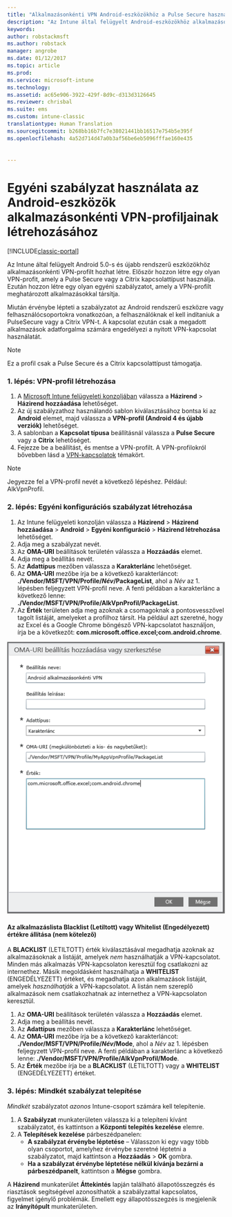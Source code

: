 ```yaml
---
title: "Alkalmazásonkénti VPN Android-eszközökhöz a Pulse Secure használatával | Microsoft Docs"
description: "Az Intune által felügyelt Android-eszközökhöz alkalmazásonkénti VPN-profilt hozhat létre."
keywords: 
author: robstackmsft
ms.author: robstack
manager: angrobe
ms.date: 01/12/2017
ms.topic: article
ms.prod: 
ms.service: microsoft-intune
ms.technology: 
ms.assetid: ac65e906-3922-429f-8d9c-d313d3126645
ms.reviewer: chrisbal
ms.suite: ems
ms.custom: intune-classic
translationtype: Human Translation
ms.sourcegitcommit: b268bb16b7fc7e38021441bb16517e754b5e395f
ms.openlocfilehash: 4a52d714d47a0b3af56be6eb5096fffae160e435


---
```


# <a name="use-a-custom-policy-to-create-a-per-app-vpn-profile-for-android-devices"></a>Egyéni szabályzat használata az Android-eszközök alkalmazásonkénti VPN-profiljainak létrehozásához

[!INCLUDE[classic-portal](../includes/classic-portal.md)]

Az Intune által felügyelt Android 5.0-s és újabb rendszerű eszközökhöz alkalmazásonkénti VPN-profilt hozhat létre. Először hozzon létre egy olyan VPN-profit, amely a Pulse Secure vagy a Citrix kapcsolattípust használja. Ezután hozzon létre egy olyan egyéni szabályzatot, amely a VPN-profilt meghatározott alkalmazásokkal társítja. 

Miután érvénybe lépteti a szabályzatot az Android rendszerű eszközre vagy felhasználócsoportokra vonatkozóan, a felhasználóknak el kell indítaniuk a PulseSecure vagy a Citrix VPN-t. A kapcsolat ezután csak a megadott alkalmazások adatforgalma számára engedélyezi a nyitott VPN-kapcsolat használatát.

> [!NOTE]
>
> Ez a profil csak a Pulse Secure és a Citrix kapcsolattípust támogatja.


### <a name="step-1-create-a-vpn-profile"></a>1. lépés: VPN-profil létrehozása

1. A [Microsoft Intune felügyeleti konzoljában](https://manage.microsoft.com) válassza a **Házirend** > **Házirend hozzáadása** lehetőséget.
2. Az új szabályzathoz használandó sablon kiválasztásához bontsa ki az **Android** elemet, majd válassza a **VPN-profil (Android 4 és újabb verziók)** lehetőséget.
3. A sablonban a **Kapcsolat típusa** beállításnál válassza a **Pulse Secure** vagy a **Citrix** lehetőséget.
4. Fejezze be a beállítást, és mentse a VPN-profilt. A VPN-profilokról bővebben lásd a [VPN-kapcsolatok](../deploy-use/vpn-connections-in-microsoft-intune.md) témakört.

> [!NOTE]
>
> Jegyezze fel a VPN-profil nevét a következő lépéshez. Például: AlkVpnProfil.

### <a name="step-2-create-a-custom-configuration-policy"></a>2. lépés: Egyéni konfigurációs szabályzat létrehozása

   1. Az Intune felügyeleti konzolján válassza a **Házirend** > **Házirend hozzáadása** > **Android** > **Egyéni konfiguráció** > **Házirend létrehozása** lehetőséget.
   2. Adja meg a szabályzat nevét.
   3. Az **OMA-URI** beállítások területén válassza a **Hozzáadás** elemet.
   4. Adja meg a beállítás nevét.
   5. Az **Adattípus** mezőben válassza a **Karakterlánc** lehetőséget.
   6. Az **OMA-URI** mezőbe írja be a következő karakterláncot: **./Vendor/MSFT/VPN/Profile/*Név*/PackageList**, ahol a *Név* az 1. lépésben feljegyzett VPN-profil neve. A fenti példában a karakterlánc a következő lenne: **./Vendor/MSFT/VPN/Profile/AlkVpnProfil/PackageList**.
   7.    Az **Érték** területen adja meg azoknak a csomagoknak a pontosvesszővel tagolt listáját, amelyeket a profilhoz társít. Ha például azt szeretné, hogy az Excel és a Google Chrome böngésző VPN-kapcsolatot használjon, írja be a következőt: **com.microsoft.office.excel;com.android.chrome**.

![Példa Android rendszerű, alkalmazásonkénti VPN-hez létrehozott egyéni szabályzatra](./media/android_per_app_vpn_oma_uri.png)

#### <a name="set-your-app-list-to-blacklist-or-whitelist-optional"></a>Az alkalmazáslista Blacklist (Letiltott) vagy Whitelist (Engedélyezett) értékre állítása (nem kötelező)
  A **BLACKLIST** (LETILTOTT) érték kiválasztásával megadhatja azoknak az alkalmazásoknak a listáját, amelyek *nem* használhatják a VPN-kapcsolatot. Minden más alkalmazás VPN-kapcsolaton keresztül fog csatlakozni az internethez.
Másik megoldásként használhatja a **WHITELIST** (ENGEDÉLYEZETT) értéket, és megadhatja azon alkalmazások listáját, amelyek *használhatják* a VPN-kapcsolatot. A listán nem szereplő alkalmazások nem csatlakozhatnak az internethez a VPN-kapcsolaton keresztül.
  1.    Az **OMA-URI** beállítások területén válassza a **Hozzáadás** elemet.
  2.    Adja meg a beállítás nevét.
  3.    Az **Adattípus** mezőben válassza a **Karakterlánc** lehetőséget.
  4.    Az **OMA-URI** mezőbe írja be a következő karakterláncot: **./Vendor/MSFT/VPN/Profile/*Név*/Mode**, ahol a *Név* az 1. lépésben feljegyzett VPN-profil neve. A fenti példában a karakterlánc a következő lenne: **./Vendor/MSFT/VPN/Profile/AlkVpnProfil/Mode**.
  5.    Az **Érték** mezőbe írja be a **BLACKLIST** (LETILTOTT) vagy a **WHITELIST** (ENGEDÉLYEZETT) értéket.



### <a name="step-3-deploy-both-policies"></a>3. lépés: Mindkét szabályzat telepítése

*Mindkét* szabályzatot *azonos* Intune-csoport számára kell telepítenie.

1.  A **Szabályzat** munkaterületen válassza ki a telepíteni kívánt szabályzatot, és kattintson a **Központi telepítés kezelése** elemre.
2.  A **Telepítések kezelése** párbeszédpanelen:
    -   **A szabályzat érvénybe léptetése** – Válasszon ki egy vagy több olyan csoportot, amelyhez érvénybe szeretné léptetni a szabályzatot, majd kattintson a **Hozzáadás** > **OK** gombra.
    -   **Ha a szabályzat érvénybe léptetése nélkül kívánja bezárni a párbeszédpanelt**, kattintson a **Mégse** gombra.

A **Házirend** munkaterület **Áttekintés** lapján található állapotösszegzés és riasztások segítségével azonosíthatók a szabályzattal kapcsolatos, figyelmet igénylő problémák. Emellett egy állapotösszegzés is megjelenik az **Irányítópult** munkaterületen.



<!--HONumber=Jan17_HO2-->


